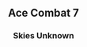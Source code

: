 <html>
  <body>
  <header>
    <h2 style:"text-align: centre; color: blue">Ace Combat 7</h2>
    <h3 style:"text-align: centre; color: blue">Skies Unknown</h3>
    </body>
    </html>
